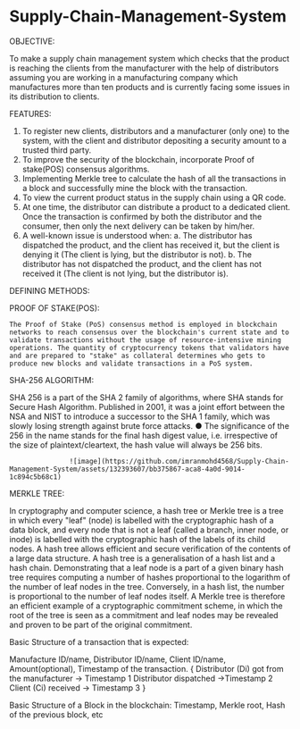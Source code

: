 # Supply-Chain-Management-System

OBJECTIVE:

To make a supply chain management system which checks that the product is reaching the clients from the manufacturer with the help of distributors assuming you are working in a manufacturing company which manufactures more than ten products and is currently facing some issues in its distribution to clients.

FEATURES:

1.	To register new clients, distributors and a manufacturer (only one) to the     system, with the client and distributor depositing a security amount to a trusted third party.
2.	To improve the security of the blockchain, incorporate Proof of stake(POS) consensus algorithms. 
3.	Implementing Merkle tree to calculate the hash of all the transactions in a block and successfully mine the block with the transaction. 
4.	To view the current product status in the supply chain using a QR code. 
5.	At one time, the distributor can distribute a product to a dedicated client. Once the transaction is confirmed by both the distributor and the consumer, then only the next delivery can be taken by him/her. 
6.	A well-known issue is understood when:
 a. The distributor has dispatched the product, and the client has received   it, but the client is denying it (The client is lying, but the distributor is not).
 b. The distributor has not dispatched the product, and the client has not received it (The client is not lying, but the distributor is).



DEFINING METHODS:



PROOF OF STAKE(POS):

    The Proof of Stake (PoS) consensus method is employed in blockchain networks to reach consensus over the blockchain's current state and to validate transactions without the usage of resource-intensive mining operations. The quantity of cryptocurrency tokens that validators have and are prepared to "stake" as collateral determines who gets to produce new blocks and validate transactions in a PoS system.


SHA-256 ALGORITHM:

SHA 256 is a part of the SHA 2 family of algorithms, where SHA stands for Secure Hash Algorithm. Published in 2001, it was a joint effort between the NSA and NIST to introduce a successor to the SHA 1 family, which was slowly losing strength against brute force attacks. 
● The significance of the 256 in the name stands for the final hash digest value, i.e. irrespective of the size of plaintext/cleartext, the hash value will always be 256 bits.

                   ![image](https://github.com/imranmohd4568/Supply-Chain-Management-System/assets/132393607/bb375867-aca8-4a0d-9014-1c894c5b68c1)
    

MERKLE TREE:

In cryptography and computer science, a hash tree or Merkle tree is a tree in which every "leaf" (node) is labelled with the cryptographic hash of a data block, and every node that is not a leaf (called a branch, inner node, or inode) is labelled with the cryptographic hash of the labels of its child nodes. A hash tree allows efficient and secure verification of the contents of a large data structure. A hash tree is a generalisation of a hash list and a hash chain. Demonstrating that a leaf node is a part of a given binary hash tree requires computing a number of hashes proportional to the logarithm of the number of leaf nodes in the tree. Conversely, in a hash list, the number is proportional to the number of leaf nodes itself. A Merkle tree is therefore an efficient example of a cryptographic commitment scheme, in which the root of the tree is seen as a commitment and leaf nodes may be revealed and proven to be part of the original commitment.

Basic Structure of a transaction that is expected:

Manufacture ID/name, Distributor ID/name, Client ID/name, Amount(optional),
Timestamp of the transaction.
{
Distributor (Di) got from the manufacturer -> Timestamp 1
Distributor dispatched ->Timestamp 2
Client (Ci) received -> Timestamp 3
}


Basic Structure of a Block in the blockchain:
Timestamp, Merkle root, Hash of the previous block, etc


